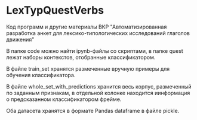 # LexTypQuestVerbs

Код программ и другие материалы ВКР "Автоматизированная разработка анкет для лексико-типологических исследований глаголов движения"

В папке code можно найти ipynb-файлы со скриптами, в папке quest лежат наборы контекстов, отобранные классификатором.

В файле train_set хранятся размеченные вручную примеры для обучения классификатора.

В файле whole_set_with_predictions хранится весь корпус, размеченный по заданным признакам, в отдельной колонке находится иинформация о предсказанном классификатором фрейме.

Оба датасета хранятся в формате Pandas dataframe в файле pickle. 

